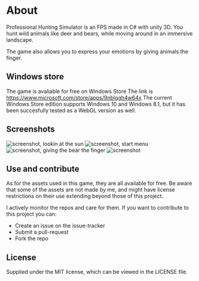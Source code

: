 # About
Professional Hunting Simulator is an FPS made in C# with unity 3D. 
You hunt wild animals like deer and bears, while moving around in an 
immersive landscape.

The game also allows you to express your emotions by giving 
animals the finger. 

## Windows store
The game is avaliable for free on Windows Store
The link is https://www.microsoft.com/store/apps/9nblggh4w64x
The current Windows Store edition supports Windows 10 and Windows 8.1,
but it has been succesfully tested as a WebGL version as well.

## Screenshots
![screenshot, lookin at the sun](https://github.com/Paryul10/Hunter-Killer-Game/blob/master/Hunter_Killer/screenshots/sub_explosion.jpg?raw=true)
![screenshot, start menu](https://github.com/studiefredfredrik/ProfessionalHuntingSimulator/blob/master/screenshots/screen2.jpg?raw=true)
![screenshot, giving the bear the finger](https://github.com/studiefredfredrik/ProfessionalHuntingSimulator/blob/master/screenshots/screen3.jpg?raw=true)
![screenshot](https://github.com/studiefredfredrik/ProfessionalHuntingSimulator/blob/master/screenshots/screen4.jpg?raw=true)

## Use and contribute
As for the assets used in this game, they are all available for free.
Be aware that some of the assets are not made by me, and might have license 
restrictions on their use extending beyond those of this project.

I actively monitor the repos and care for them. If you want to contribute to this project you can:
* Create an issue on the issue-tracker 
* Submit a pull-request 
* Fork the repo

## License
Supplied under the MIT license, which can be viewed in the LICENSE file.

